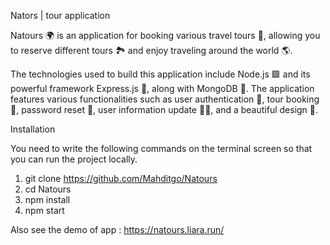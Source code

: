 Nators | tour application

Natours 🌍 is an application for booking various travel tours 🛫, allowing you to reserve different tours 🏞️ and enjoy traveling around the world 🌎.

The technologies used to build this application include Node.js 🟩 and its powerful framework Express.js 🚀, along with MongoDB 🍃. The application features various functionalities such as user authentication 🔐, tour booking 📅, password reset 🔄, user information update 🧑‍💻, and a beautiful design 🎨.


Installation


You need to write the following commands on the terminal screen so that you can run the project locally.

1. git clone https://github.com/Mahditgo/Natours
2. cd Natours
3. npm install
4. npm start

Also see the demo of app : https://natours.liara.run/

